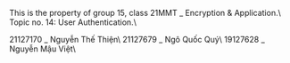 This is the property of group 15, class 21MMT _ Encryption & Application.\\
Topic no. 14: User Authentication.\\

21127170 _ Nguyễn Thế Thiện\\
21127679 _ Ngô Quốc Quý\\
19127628 _ Nguyễn Mậu Việt\\
